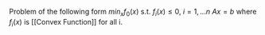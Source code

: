 Problem of the following form
$min_x f_0(x)$
s.t. 
$f_i(x) \leq 0$, $i = 1, ...n$
$A x = b$
where $f_i(x)$ is [[Convex Function]] for all i. 
